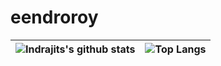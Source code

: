 # eendroroy
| ![Indrajits's github stats](https://github-readme-stats.vercel.app/api?username=eendroroy&show_icons=true&theme=tokyonight) | ![Top Langs](https://github-readme-stats.vercel.app/api/top-langs/?username=eendroroy&layout=compact&theme=tokyonight) |
|:---------------------------------------------------------------------------------------------------------------------------:|:----------------------------------------------------------------------------------------------------------------------:|

